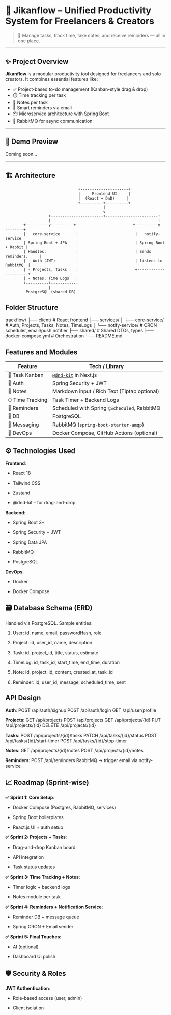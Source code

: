 # 🚀 Jikanflow – Unified Productivity System for Freelancers & Creators

> 🧠 Manage tasks, track time, take notes, and receive reminders — all in one place.

---

## ✨ Project Overview

**Jikanflow** is a modular productivity tool designed for freelancers and solo creators. It combines essential features like:

- ✅ Project-based to-do management (Kanban-style drag & drop)
- ⏱️ Time tracking per task
- 📝 Notes per task
- 🔔 Smart reminders via email
- 📦 Microservice architecture with Spring Boot
- 🐇 RabbitMQ for async communication

---

## 📸 Demo Preview

<!-- Add screenshots or Loom video demo here -->
Coming soon...

---

## 🏗 Architecture

```plaintext
                                +---------------------+
                                |     Frontend UI     |
                                |  (React + DnD)     |
                                +----------+----------+
                                           |
                                           v
                   +-----------------------+-----------------------+
                   |                                               |
        +----------v----------+                         +----------v----------+
        |   core-service       |                         |   notify-service     |
        | Spring Boot + JPA    |                         | Spring Boot + Rabbit |
        | Handles:             |                         | Sends reminders,     |
        | - Auth (JWT)         |                         | listens to RabbitMQ  |
        | - Projects, Tasks    |                         +----------------------+
        | - Notes, Time Logs   |
        +----------+-----------+
                   |
         PostgreSQL (shared DB)

```

## Folder Structure

trackflow/
├── client/                  # React frontend
├── services/
│   ├── core-service/        # Auth, Projects, Tasks, Notes, TimeLogs
│   └── notify-service/      # CRON scheduler, email/push notifier
├── shared/                  # Shared DTOs, types
├── docker-compose.yml       # Orchestration
└── README.md

## Features and Modules

| Feature         | Tech / Library                               |
| --------------- | -------------------------------------------- |
| 🧾 Task Kanban  | [`@dnd-kit`](https://dndkit.com/) in Next.js |
| 🧩 Auth         | Spring Security + JWT                        |
| 📝 Notes        | Markdown input / Rich Text (Tiptap optional) |
| ⏱ Time Tracking | Task Timer + Backend Logs                    |
| 🔔 Reminders    | Scheduled with Spring `@Scheduled`, RabbitMQ |
| 💾 DB           | PostgreSQL                                   |
| 📨 Messaging    | RabbitMQ (`spring-boot-starter-amqp`)        |
| 🐳 DevOps       | Docker Compose, GitHub Actions (optional)    |

## ⚙️ Technologies Used

**Frontend**:

- React 18

- Tailwind CSS

- Zustand

- @dnd-kit – for drag-and-drop

**Backend**:

- Spring Boot 3+

- Spring Security + JWT

- Spring Data JPA

- RabbitMQ

- PostgreSQL

**DevOps**:

- Docker

- Docker Compose

## 🗃️ Database Schema (ERD)

Handled via PostgreSQL. Sample entities:

1. User: id, name, email, passwordHash, role

2. Project: id, user_id, name, description

3. Task: id, project_id, title, status, estimate

4. TimeLog: id, task_id, start_time, end_time, duration

5. Note: id, project_id, content, created_at, task_id

6. Reminder: id, user_id, message, scheduled_time, sent

## API Design

**Auth**:
POST /api/auth/signup
POST /api/auth/login
GET /api/user/profile

**Projects**:
GET /api/projects
POST /api/projects
GET /api/projects/{id}
PUT /api/projects/{id}
DELETE /api/projects/{id}

**Tasks**:
POST /api/projects/{id}/tasks
PATCH /api/tasks/{id}/status
POST /api/tasks/{id}/start-timer
POST /api/tasks/{id}/stop-timer

**Notes**:
GET /api/projects/{id}/notes
POST /api/projects/{id}/notes

**Reminders**:
POST /api/reminders
RabbitMQ → trigger email via notify-service

## 📈 Roadmap (Sprint-wise)

**✅ Sprint 1: Core Setup**:

- Docker Compose (Postgres, RabbitMQ, services)

- Spring Boot boilerplates

- React.js UI + auth setup

**✅ Sprint 2: Projects + Tasks**:

- Drag-and-drop Kanban board

- API integration

- Task status updates

**✅ Sprint 3: Time Tracking + Notes**:

- Timer logic + backend logs

- Notes module per task

**✅ Sprint 4: Reminders + Notification Service**:

- Reminder DB + message queue

- Spring CRON + Email sender

**✅ Sprint 5: Final Touches**:

- AI (optional)

- Dashboard UI polish

## 🛡 Security & Roles

**JWT Authentication**:

- Role-based access (user, admin)

- Client isolation

